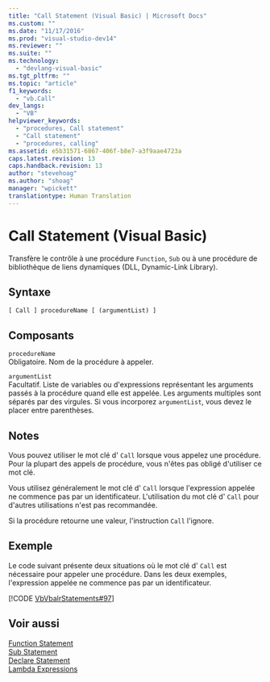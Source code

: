 ```yaml
---
title: "Call Statement (Visual Basic) | Microsoft Docs"
ms.custom: ""
ms.date: "11/17/2016"
ms.prod: "visual-studio-dev14"
ms.reviewer: ""
ms.suite: ""
ms.technology: 
  - "devlang-visual-basic"
ms.tgt_pltfrm: ""
ms.topic: "article"
f1_keywords: 
  - "vb.Call"
dev_langs: 
  - "VB"
helpviewer_keywords: 
  - "procedures, Call statement"
  - "Call statement"
  - "procedures, calling"
ms.assetid: e5b31571-6867-406f-b8e7-a3f9aae4723a
caps.latest.revision: 13
caps.handback.revision: 13
author: "stevehoag"
ms.author: "shoag"
manager: "wpickett"
translationtype: Human Translation
---
```

# Call Statement (Visual Basic)
Transfère le contrôle à une procédure `Function`, `Sub` ou à une procédure de bibliothèque de liens dynamiques \(DLL, Dynamic\-Link Library\).  
  
## Syntaxe  
  
```  
[ Call ] procedureName [ (argumentList) ]  
```  
  
## Composants  
 `procedureName`  
 Obligatoire.  Nom de la procédure à appeler.  
  
 `argumentList`  
 Facultatif.  Liste de variables ou d'expressions représentant les arguments passés à la procédure quand elle est appelée.  Les arguments multiples sont séparés par des virgules.  Si vous incorporez `argumentList`, vous devez le placer entre parenthèses.  
  
## Notes  
 Vous pouvez utiliser le mot clé d' `Call` lorsque vous appelez une procédure.  Pour la plupart des appels de procédure, vous n'êtes pas obligé d'utiliser ce mot clé.  
  
 Vous utilisez généralement le mot clé d' `Call` lorsque l'expression appelée ne commence pas par un identificateur.  L'utilisation du mot clé d' `Call` pour d'autres utilisations n'est pas recommandée.  
  
 Si la procédure retourne une valeur, l'instruction `Call` l'ignore.  
  
## Exemple  
 Le code suivant présente deux situations où le mot clé d' `Call` est nécessaire pour appeler une procédure.  Dans les deux exemples, l'expression appelée ne commence pas par un identificateur.  
  
 [!CODE [VbVbalrStatements#97](../CodeSnippet/VS_Snippets_VBCSharp/VbVbalrStatements#97)]  
  
## Voir aussi  
 [Function Statement](../../../visual-basic/language-reference/statements/function-statement.md)   
 [Sub Statement](../../../visual-basic/language-reference/statements/sub-statement.md)   
 [Declare Statement](../../../visual-basic/language-reference/statements/declare-statement.md)   
 [Lambda Expressions](../../../visual-basic/programming-guide/language-features/procedures/lambda-expressions.md)